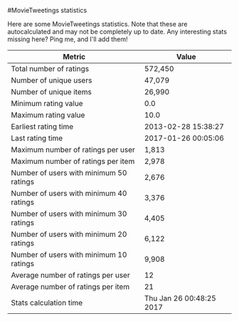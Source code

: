 #MovieTweetings statistics

Here are some MovieTweetings statistics. Note that these are autocalculated and may not be completely up to date. Any interesting stats missing here? Ping me, and I'll add them!

Metric | Value
--- | ---
Total number of ratings                 | 572,450
Number of unique users                  | 47,079
Number of unique items                  | 26,990
Minimum rating value                    | 0.0
Maximum rating value                    | 10.0
Earliest rating time                    | 2013-02-28 15:38:27
Last rating time                        | 2017-01-26 00:05:06
Maximum number of ratings per user      | 1,813
Maximum number of ratings per item      | 2,978
Number of users with minimum 50 ratings | 2,676
Number of users with minimum 40 ratings | 3,376
Number of users with minimum 30 ratings | 4,405
Number of users with minimum 20 ratings | 6,122
Number of users with minimum 10 ratings | 9,908
Average number of ratings per user      | 12
Average number of ratings per item      | 21
Stats calculation time                  | Thu Jan 26 00:48:25 2017

